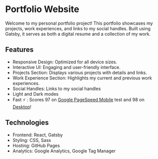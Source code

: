 # Portfolio Website

Welcome to my personal portfolio project! This portfolio showcases my projects, work experiences, and links to my social handles. Built using Gatsby, it serves as both a digital resume and a collection of my work.

## Features
- Responsive Design: Optimized for all device sizes.
- Interactive UI: Engaging and user-friendly interface.
- Projects Section: Displays various projects with details and links.
- Work Experience Section: Highlights my current and previous work experiences.
- Social Handles: Links to my social handles
- Light and Dark modes
- Fast :zap: : Scores 97 on [Google PageSpeed Mobile](https://pagespeed.web.dev/analysis/https-akshayxml-github-io/kwy0i26af3?form_factor=mobile) test and 98 on [Desktop](https://pagespeed.web.dev/analysis/https-akshayxml-github-io/kwy0i26af3?form_factor=desktop)!

## Technologies
- Frontend: React, Gatsby
- Styling: CSS, Sass
- Hosting: GitHub Pages
- Analytics: Google Analytics, Google Tag Manager

